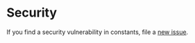 # Security

If you find a security vulnerability in constants, file a [new issue](https://github.com/lykmapipo/constants/issues).

